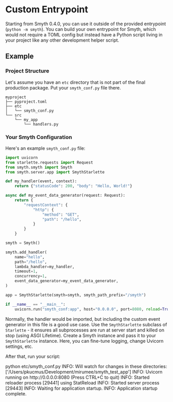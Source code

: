 # Custom Entrypoint

Starting from Smyth 0.4.0, you can use it outside of the provided entrypoint (`python -m smyth`). You can build your own entrypoint for Smyth, which would not require a TOML config but instead have a Python script living in your project like any other development helper script.

## Example

### Project Structure

Let's assume you have an `etc` directory that is not part of the final production package. Put your `smyth_conf.py` file there.

```hl_lines="3-4"
myproject
├── pyproject.toml
├── etc
│   └── smyth_conf.py
└── src
    └── my_app
        └── handlers.py
```

### Your Smyth Configuration

Here's an example `smyth_conf.py` file:

```python title="my_project/etc/smyth_conf.py" linenums="1"
import uvicorn
from starlette.requests import Request
from smyth.smyth import Smyth
from smyth.server.app import SmythStarlette

def my_handler(event, context):
    return {"statusCode": 200, "body": "Hello, World!"}

async def my_event_data_generator(request: Request):
    return {
        "requestContext": {
            "http": {
                "method": "GET",
                "path": "/hello",
            }
        }
    }

smyth = Smyth()

smyth.add_handler(
    name="hello",
    path="/hello",
    lambda_handler=my_handler,
    timeout=1,
    concurrency=1,
    event_data_generator=my_event_data_generator,
)

app = SmythStarlette(smyth=smyth, smyth_path_prefix="/smyth")

if __name__ == "__main__":
    uvicorn.run("smyth_conf:app", host="0.0.0.0", port=8080, reload=True)
```

Normally, the handler would be imported, but including the custom event generator in this file is a good use case. Use the `SmythStarlette` subclass of `Starlette` - it ensures all subprocesses are run at server start and killed on stop (using ASGI Lifetime). Create a Smyth instance and pass it to your `SmythStarlette` instance. Here, you can fine-tune logging, change Uvicorn settings, etc.

After that, run your script:

<div class="termy" data-termynal="" data-ty-macos="" data-ty-title="bash" data-ty-lineDelay="100">
    <span data-ty="input" data-ty-prompt="$"> python etc/smyth_conf.py</span>
    <span data-ty>INFO:     Will watch for changes in these directories: ['/Users/pkucmus/Development/mirumee/smyth_test_app']</span>
    <span data-ty>INFO:     Uvicorn running on http://0.0.0.0:8080 (Press CTRL+C to quit)</span>
    <span data-ty>INFO:     Started reloader process [29441] using StatReload</span>
    <span data-ty>INFO:     Started server process [29443]</span>
    <span data-ty>INFO:     Waiting for application startup.</span>
    <span data-ty>INFO:     Application startup complete.</span>
</div>
